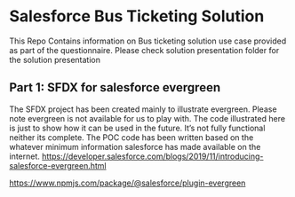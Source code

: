 # Salesforce Bus Ticketing Solution

This Repo Contains information on Bus ticketing solution use case provided as part of the questionnaire. Please check solution presentation folder for the solution presentation
## Part 1: SFDX for salesforce evergreen

The SFDX project has been created mainly to illustrate evergreen. Please note evergreen is not available for us to play with. 
The code illustrated here is just to show how it can be used in the future. It’s not fully functional neither its complete.
The POC code has been written based on the whatever minimum information salesforce has made available on the internet.
https://developer.salesforce.com/blogs/2019/11/introducing-salesforce-evergreen.html

https://www.npmjs.com/package/@salesforce/plugin-evergreen
